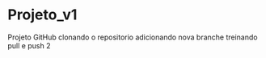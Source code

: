 # Projeto_v1
Projeto GitHub
clonando o repositorio
adicionando nova branche 
treinando pull e push 2

